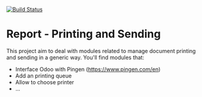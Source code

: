 [![Build Status](https://travis-ci.org/karizmaconseil/report-print-send.svg?branch=12.0)](https://travis-ci.org/github/karizmaconseil/report-print-send)

Report - Printing and Sending
=============================

This project aim to deal with modules related to manage document printing and sending in a generic way. You'll find modules that:

 - Interface Odoo with Pingen (https://www.pingen.com/en)
 - Add an printing queue
 - Allow to choose printer
 - ...


